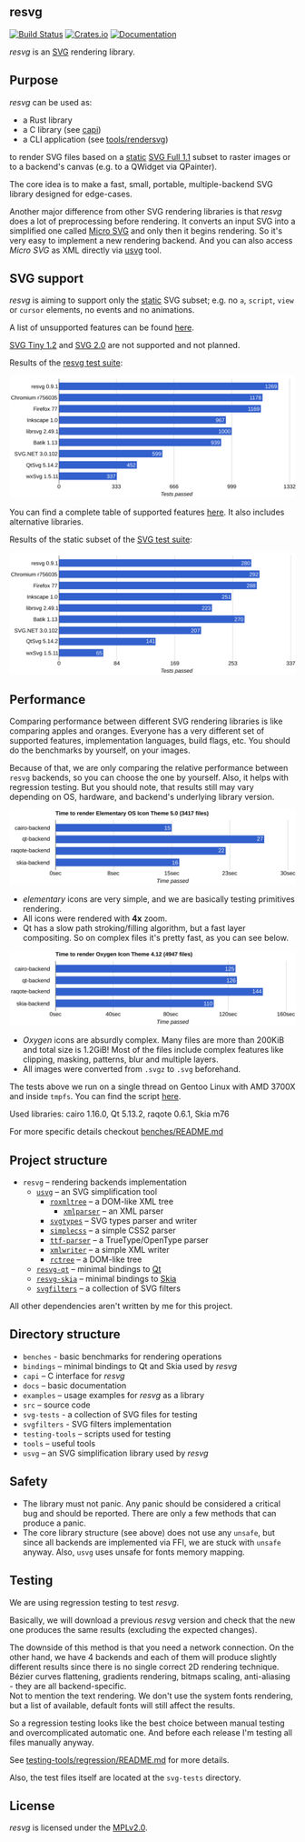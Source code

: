 ## resvg
[![Build Status](https://travis-ci.org/RazrFalcon/resvg.svg?branch=master)](https://travis-ci.org/RazrFalcon/resvg)
[![Crates.io](https://img.shields.io/crates/v/resvg.svg)](https://crates.io/crates/resvg)
[![Documentation](https://docs.rs/resvg/badge.svg)](https://docs.rs/resvg)

*resvg* is an [SVG](https://en.wikipedia.org/wiki/Scalable_Vector_Graphics) rendering library.

## Purpose

*resvg* can be used as:

- a Rust library
- a C library (see [capi](./capi))
- a CLI application (see [tools/rendersvg](./tools/rendersvg))

to render SVG files based on a
[static](http://www.w3.org/TR/SVG11/feature#SVG-static)
[SVG Full 1.1](https://www.w3.org/TR/SVG11/) subset to raster images or
to a backend's canvas (e.g. to a QWidget via QPainter).

The core idea is to make a fast, small, portable, multiple-backend SVG library
designed for edge-cases.

Another major difference from other SVG rendering libraries is that *resvg* does a lot
of preprocessing before rendering. It converts an input SVG into a simplified one
called [Micro SVG](./docs/usvg_spec.adoc) and only then it begins rendering.
So it's very easy to implement a new rendering backend.
And you can also access *Micro SVG* as XML directly via [usvg](./tools/usvg) tool.

## SVG support

*resvg* is aiming to support only the [static](http://www.w3.org/TR/SVG11/feature#SVG-static)
SVG subset; e.g. no `a`, `script`, `view` or `cursor` elements, no events and no animations.

A list of unsupported features can be found [here](docs/unsupported.md).

[SVG Tiny 1.2](https://www.w3.org/TR/SVGTiny12/) and [SVG 2.0](https://www.w3.org/TR/SVG2/)
are not supported and not planned.

Results of the [resvg test suite](./svg-tests/README.md):

![Chart2](./.github/chart.svg)

You can find a complete table of supported features
[here](https://razrfalcon.github.io/resvg-test-suite/svg-support-table.html).
It also includes alternative libraries.

Results of the static subset of the [SVG test suite](https://www.w3.org/Graphics/SVG/Test/20110816/):

![Chart1](./.github/official_chart.svg)

## Performance

Comparing performance between different SVG rendering libraries is like comparing
apples and oranges. Everyone has a very different set of supported features,
implementation languages, build flags, etc. You should do the benchmarks by yourself,
on your images.

Because of that, we are only comparing the relative performance between `resvg` backends,
so you can choose the one by yourself. Also, it helps with regression testing.
But you should note, that results still may vary depending on OS, hardware,
and backend's underlying library version.

![Chart3](./.github/perf-elementary.svg)

- *elementary* icons are very simple, and we are basically testing primitives rendering.
- All icons were rendered with **4x** zoom.
- Qt has a slow path stroking/filling algorithm, but a fast layer compositing.
  So on complex files it's pretty fast, as you can see below.

![Chart4](./.github/perf-oxygen.svg)

- *Oxygen* icons are absurdly complex. Many files are more than 200KiB and total size is 1.2GiB!
  Most of the files include complex features like clipping, masking, patterns, blur and multiple layers.
- All images were converted from `.svgz` to `.svg` beforehand.

The tests above we run on a single thread on Gentoo Linux with AMD 3700X and inside `tmpfs`.
You can find the script [here](https://github.com/RazrFalcon/resvg-test-suite/tree/master/tools/perf).

Used libraries: cairo 1.16.0, Qt 5.13.2, raqote 0.6.1, Skia m76

For more specific details checkout [benches/README.md](./benches/README.md)

## Project structure

- `resvg` – rendering backends implementation
  - [`usvg`](./usvg) – an SVG simplification tool
    - [`roxmltree`](https://github.com/RazrFalcon/roxmltree) – a DOM-like XML tree
      - [`xmlparser`](https://github.com/RazrFalcon/xmlparser) – an XML parser
    - [`svgtypes`](https://github.com/RazrFalcon/svgtypes) – SVG types parser and writer
    - [`simplecss`](https://github.com/RazrFalcon/simplecss) – a simple CSS2 parser
    - [`ttf-parser`](https://github.com/RazrFalcon/ttf-parser) – a TrueType/OpenType parser
    - [`xmlwriter`](https://github.com/RazrFalcon/xmlwriter) – a simple XML writer
    - [`rctree`](https://github.com/RazrFalcon/rctree) – a DOM-like tree
  - [`resvg-qt`](./bindings/resvg-qt) – minimal bindings to [Qt]
  - [`resvg-skia`](./bindings/resvg-skia) – minimal bindings to [Skia]
  - [`svgfilters`](./svgfilters) – a collection of SVG filters

All other dependencies aren't written by me for this project.

## Directory structure

- `benches` - basic benchmarks for rendering operations
- `bindings` – minimal bindings to Qt and Skia used by *resvg*
- `capi` – C interface for *resvg*
- `docs` – basic documentation
- `examples` – usage examples for *resvg* as a library
- `src` – source code
- `svg-tests` - a collection of SVG files for testing
- `svgfilters` - SVG filters implementation
- `testing-tools` – scripts used for testing
- `tools` – useful tools
- `usvg` – an SVG simplification library used by *resvg*

## Safety

- The library must not panic. Any panic should be considered a critical bug and should be reported.
  There are only a few methods that can produce a panic.
- The core library structure (see above) does not use any `unsafe`,
  but since all backends are implemented via FFI, we are stuck with `unsafe` anyway.
  Also, `usvg` uses unsafe for fonts memory mapping.

## Testing

We are using regression testing to test *resvg*.

Basically, we will download a previous
*resvg* version and check that the new one produces the same results
(excluding the expected changes).

The downside of this method is that you need a network connection.
On the other hand, we have 4 backends and each of them will produce slightly different results
since there is no single correct 2D rendering technique. Bézier curves flattening,
gradients rendering, bitmaps scaling, anti-aliasing - they are all backend-specific.<br/>
Not to mention the text rendering. We don't use the system fonts rendering, but a list of available,
default fonts will still affect the results.

So a regression testing looks like the best choice between manual testing
and overcomplicated automatic one. And before each release I'm testing all files manually anyway.

See [testing-tools/regression/README.md](./testing-tools/regression/README.md) for more details.

Also, the test files itself are located at the `svg-tests` directory.

## License

*resvg* is licensed under the [MPLv2.0](https://www.mozilla.org/en-US/MPL/).


[Inkscape]: https://www.inkscape.org
[librsvg]: https://wiki.gnome.org/action/show/Projects/LibRsvg
[QtSvg]: https://doc.qt.io/qt-5/qtsvg-index.html

[cairo]: https://www.cairographics.org/
[Qt]: https://www.qt.io/
[Skia]: https://skia.org/

[GNOME]: https://www.gnome.org/

